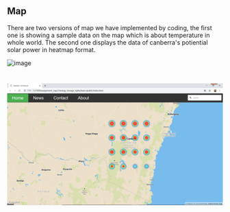 ## Map

There are two versions of map we have implemented by coding, the first one is showing a sample data on the map which is about temperature in whole world. The second one displays the data of canberra's potiential solar power in heatmap format. 
 
 ![image](https://github.com/tudorelu/energy_storage_rights/tree/Web/basic/image/heatmap_sample)

# ![Canberra data visualization](Image/heatmap_canberra.png)
